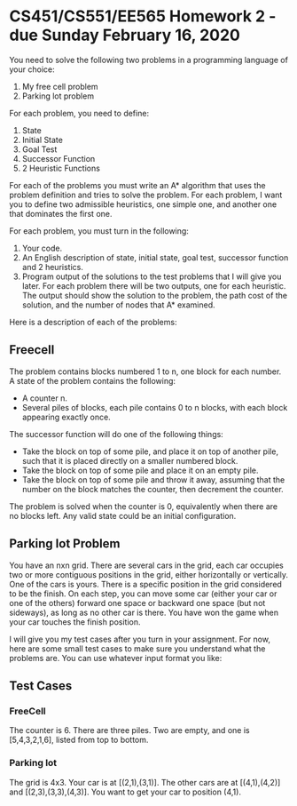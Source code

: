 # CS451/CS551/EE565 Homework 2 - due Sunday February 16, 2020

You need to solve the following two problems in a programming language of your choice:

1. My free cell problem
2. Parking lot problem

For each problem, you need to define:

1. State
2. Initial State
3. Goal Test
4. Successor Function
5. 2 Heuristic Functions

For each of the problems you must write an A* algorithm that uses the problem definition and tries to solve the problem.  For each problem, I want you to define two admissible heuristics, one simple one, and another one that dominates the first one.

For each problem, you must turn in the following:

1. Your code.
2. An English description of state, initial state, goal test, successor function and 2 heuristics.
3. Program output of the solutions to the test problems that I will give you later.  For each problem there will be two outputs, one for each heuristic.  The output should show the solution to the problem, the path cost of the solution, and the number of nodes that A* examined.

Here is a description of each of the problems:

## Freecell

The problem contains blocks numbered 1 to n, one block for each number.
A state of the problem contains the following:

- A counter n.
- Several piles of blocks, each pile contains 0 to n blocks, with each block appearing exactly once.

The successor function will do one of the following things:

- Take the block on top of some pile, and place it on top of another pile, such that it is placed directly on a smaller numbered block.
- Take the block on top of some pile and place it on an empty pile.
- Take the block on top of some pile and throw it away, assuming that the number on the block matches the counter, then decrement the counter.

The problem is solved when the counter is 0, equivalently when there are no blocks left.
Any valid state could be an initial configuration.

## Parking lot Problem

You have an nxn grid. There are several cars in the grid, each car occupies two or more contiguous positions in the grid, either horizontally or vertically.  One of the cars is yours.  There is a specific position in the grid considered to be the finish.  On each step, you can move some car (either your car or one of the others) forward one space or backward one space (but not sideways), as long as no other car is there.  You have won the game when your car touches the finish position.  

I will give you my test cases after you turn in your assignment.  For now, here are some small test cases to make sure you understand what the problems are.  You can use whatever input format you like:

## Test Cases

### FreeCell

The counter is 6.  There are three piles.  Two are empty, and one is [5,4,3,2,1,6], listed from top to bottom.

### Parking lot

The grid is 4x3.  Your car is at [(2,1),(3,1)].  The other cars are at [(4,1),(4,2)] and [(2,3),(3,3),(4,3)].  You want to get your car to position (4,1).
